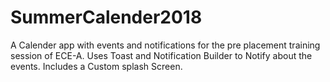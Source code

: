 # SummerCalender2018
A Calender app with events and notifications for the pre placement training session of ECE-A.
Uses Toast and Notification Builder to Notify  about the events.
Includes a Custom splash Screen.

